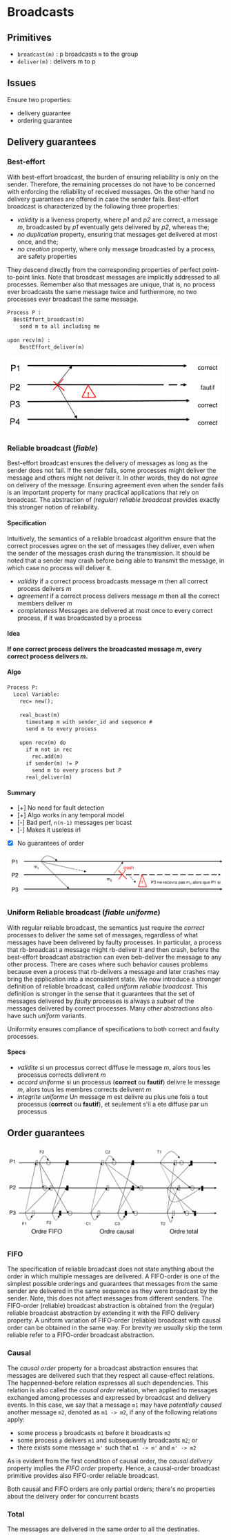 # Broadcasts

## Primitives
* `broadcast(m)` : p broadcasts `m` to the group
* `deliver(m)` : delivers m to p

## Issues
Ensure two properties:
- delivery guarantee
- ordering guarantee

## Delivery guarantees
### Best-effort
With best-effort broadcast, the burden of ensuring reliability is only on the sender. Therefore, the remaining processes do not have to be concerned with enforcing the reliability of received messages.
On the other hand no delivery guarantees are offered in case the sender fails. Best-effort broadcast is characterized by the following three properties:
- _validity_ is a liveness property, where _p1_ and _p2_ are correct, a message _m_, broadcasted by _p1_ eventually gets delivered by _p2_, whereas the;
- _no duplication_ property, ensuring that messages get delivered at most once, and the;
- _no creation_ property, where only message broadcasted by a process, are safety properties

They descend  directly from the corresponding properties of perfect point-to-point links. Note that broadcast messages are implicitly addressed to all processes. Remember also that messages are unique, that is, no process ever broadcasts the same message twice and furthermore, no two processes ever broadcast the same message.

```
Process P :
  BestEffort_broadcast(m)
    send m to all including me

upon recv(m) :
    BestEffort_deliver(m)
```

![bcast-best_effort](./images/bcast-best_effort.png)
### Reliable broadcast (_fiable_)
Best-effort broadcast ensures the delivery of messages as long as the sender does not fail. If the sender fails, some processes might deliver the message and others might not deliver it. In other words, they do not _agree_ on delivery of the message. Ensuring agreement even when the sender fails is an important property for many practical applications that rely on broadcast. The abstraction of _(regular) reliable broadcast_ provides exactly this stronger notion of reliability.

#### Specification
Intuitively, the semantics of a reliable broadcast algorithm ensure that the correct processes agree on the set of messages they deliver, even when the sender of the messages crash during the transmission. It should be noted that a sender may crash before being able to transmit the message, in which case no process will deliver it.
- _validity_ if a correct process broadcasts message _m_ then all correct process delivers _m_
- _agreement_ if a correct process delivers message _m_ then all the correct members deliver _m_
- _completeness_ Messages are delivered at most once to every correct process, if it was broadcasted by a process

#### Idea
__If one correct process delivers the broadcasted message _m_, every correct process delivers _m_.__

#### Algo
```
Process P: 
  Local Variable: 
    rec= new();

    real_bcast(m) 
      timestamp m with sender_id and sequence #
      send m to every process
    
    upon recv(m) do
      if m not in rec 
        rec.add(m)
      if sender(m) != P 
        send m to every process but P
      real_deliver(m)
```

#### Summary
- [+] No need for fault detection 
- [+] Algo works in any temporal model
- [-] Bad perf, `n(n-1)` messages per bcast
- [-] Makes it useless irl
- [x] No guarantees of order 

![bcast-reliable](./images/bcast-reliable.png)


### Uniform Reliable broadcast (_fiable uniforme_)

With regular reliable broadcast, the semantics just require the _correct_ processes to deliver the same set of messages, regardless of what messages have been delivered by faulty processes. In particular, a process that rb-broadcast a message might rb-deliver it and then crash, before the best-effort broadcast abstraction can even beb-deliver the message to any other process. There are cases where such behavior causes problems because even a process that rb-delivers a message and later crashes may bring the application into a inconsistent state.
We now introduce a stronger definition of reliable broadcast, called _uniform reliable broadcast_. This definition is stronger in the sense that it guarantees that the set of messages delivered by _faulty_ processes is always a _subset_ of the messages delivered by correct processes. Many other abstractions also have such _uniform_ variants. 

Uniformity ensures compliance of specifications to both correct and faulty processes. 

#### Specs

- _validite_ si un processus correct diffuse le message _m_, alors tous les processus corrects delivrent _m_
- _accord uniforme_ si un processus (__correct__ ou __fautif__) delivre le message _m_, alors tous les membres corrects delivrent _m_
- _integrite uniforme_ Un message _m_ est delivre au plus une fois a tout processus (__correct__ ou __fautif__), et seulement s'il a ete diffuse par un processus

## Order guarantees

![bcast-compare](./images/bcast-compare.png)

### FIFO

The specification of reliable broadcast does not state anything about the order in which multiple messages are delivered. A FIFO-order is one of the simplest possible orderings and guarantees that messages from the same sender are delivered in the same sequence as they were broadcast by the sender. Note, this does not affect messages from different senders. 
The FIFO-order (reliable) broadcast abstraction is obtained from the (regular) reliable broadcast abstraction by extending it with the FIFO delivery property. A uniform variation of FIFO-order (reliable) broadcast with causal order can be obtained in the same way. For brevity we usually skip the term reliable refer to a FIFO-order broadcast abstraction.

### Causal

The _causal order_ property for a broadcast abstraction ensures that messages are delivered such that they respect all cause-effect relations. The happenned-before relation expresses all such dependencies. This relation is also called the _causal order_ relation, when applied to messages exchanged among processes and expressed by broadcast and delivery events. In this case, we say that a message `m1` may have _potentially caused_ another message `m2`, denoted as `m1 -> m2`, if any of the following relations apply:

- some process `p` broadcasts `m1` before it broadcasts `m2`
- some process `p` delivers `m1` and subsequently broadcasts `m2`; or
- there exists some message `m'` such that `m1 -> m'` and `m' -> m2`

As is evident from the first condition of causal order, the _causal delivery_ property implies the _FIFO order_ property. Hence, a causal-order broadcast primitive provides also FIFO-order reliable broadcast.

Both causal and FIFO orders are only partial orders; there's no properties about the delivery order for concurrent bcasts

### Total
The messages are delivered in the same order to all the destinaties.